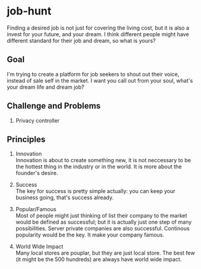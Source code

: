 # job-hunt

Finding a desired job is not just for covering the living cost, but it is also a invest for your future, 
and your dream. I think different people might have different standard for their job and dream, 
so what is yours?

## Goal

I'm trying to create a platform for job seekers to shout out their voice, instead of sale self in the market.
I want you call out from your soul, what's your dream life and dream job?

## Challenge and Problems

1. Privacy controller

## Principles

1. Innovation  
Innovation is about to create something new, it is not neccessary to be the hottest thing in the industry or 
in the world. It is more about the founder's desire.

2. Success  
The key for success is pretty simple actually: you can keep your business going, that's success already.

3. Popular/Famous  
Most of people might just thinking of list their company to the market would be defined as successful; 
but it is actually just one step of many possibilities. Server private companies are also successful. 
Continous popularity would be the key. It make your company famous.

4. World Wide Impact  
Many local stores are pouplar, but they are just local store. The best few (it might be the 500 hundreds) 
are always have world wide impact.
